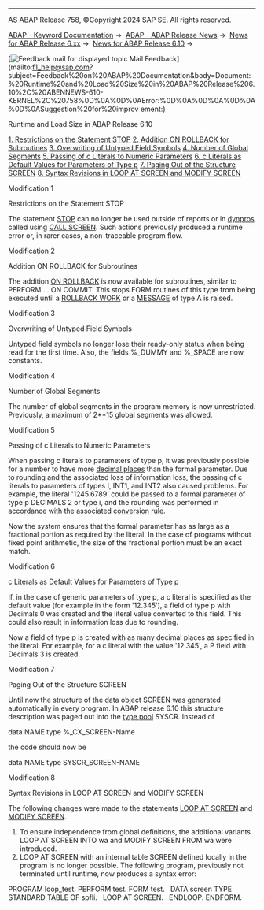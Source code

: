   

* * *

AS ABAP Release 758, ©Copyright 2024 SAP SE. All rights reserved.

[ABAP - Keyword Documentation](javascript:call_link\('abenabap.htm'\)) →  [ABAP - ABAP Release News](javascript:call_link\('abennews.htm'\)) →  [News for ABAP Release 6.xx](javascript:call_link\('abennews-6.htm'\)) →  [News for ABAP Release 6.10](javascript:call_link\('abennews-610.htm'\)) → 

 [![](Mail.gif?object=Mail.gif "Feedback mail for displayed topic") Mail Feedback](mailto:f1_help@sap.com?subject=Feedback%20on%20ABAP%20Documentation&body=Document:%20Runtime%20and%20Load%20Size%20in%20ABAP%20Release%206.10%2C%20ABENNEWS-610-KERNEL%2C%20758%0D%0A%0D%0AError:%0D%0A%0D%0A%0D%0A%0D%0ASuggestion%20for%20improv
ement:)

Runtime and Load Size in ABAP Release 6.10

[1\. Restrictions on the Statement STOP](#!ABAP_MODIFICATION_1@1@)
[2\. Addition ON ROLLBACK for Subroutines](#!ABAP_MODIFICATION_2@2@)
[3\. Overwriting of Untyped Field Symbols](#!ABAP_MODIFICATION_3@3@)
[4\. Number of Global Segments](#!ABAP_MODIFICATION_4@4@)
[5\. Passing of c Literals to Numeric Parameters](#!ABAP_MODIFICATION_5@5@)
[6\. c Literals as Default Values for Parameters of Type p](#!ABAP_MODIFICATION_6@6@)
[7\. Paging Out of the Structure SCREEN](#!ABAP_MODIFICATION_7@7@)
[8\. Syntax Revisions in LOOP AT SCREEN and MODIFY SCREEN](#!ABAP_MODIFICATION_8@8@)

Modification 1   

Restrictions on the Statement STOP

The statement [STOP](javascript:call_link\('abapstop.htm'\)) can no longer be used outside of reports or in [dynpros](javascript:call_link\('abendynpro_glosry.htm'\) "Glossary Entry") called using [CALL SCREEN](javascript:call_link\('abapcall_screen.htm'\)). Such actions previously produced a runtime error or, in rarer cases, a non-traceable program flow.

Modification 2   

Addition ON ROLLBACK for Subroutines

The addition [ON ROLLBACK](javascript:call_link\('abapperform.htm'\)) is now available for subroutines, similar to PERFORM ... ON COMMIT. This stops FORM routines of this type from being executed until a [ROLLBACK WORK](javascript:call_link\('abaprollback.htm'\)) or a [MESSAGE](javascript:call_link\('abapmessage.htm'\)) of type A is raised.

Modification 3   

Overwriting of Untyped Field Symbols

Untyped field symbols no longer lose their ready-only status when being read for the first time. Also, the fields %\_DUMMY and %\_SPACE are now constants.

Modification 4   

Number of Global Segments

The number of global segments in the program memory is now unrestricted. Previously, a maximum of 2\*\*15 global segments was allowed.

Modification 5   

Passing of c Literals to Numeric Parameters

When passing c literals to parameters of type p, it was previously possible for a number to have more [decimal places](javascript:call_link\('abendecimal_place_glosry.htm'\) "Glossary Entry") than the formal parameter. Due to rounding and the associated loss of information loss, the passing of c literals to parameters of types I, INT1, and INT2 also caused problems. For example, the literal '1245.6789' could be passed to a formal parameter of type p DECIMALS 2 or type i, and the rounding was performed in accordance with the associated [conversion rule](javascript:call_link\('abenconversion_rule_glosry.htm'\) "Glossary Entry").

Now the system ensures that the formal parameter has as large as a fractional portion as required by the literal. In the case of programs without fixed point arithmetic, the size of the fractional portion must be an exact match.

Modification 6   

c Literals as Default Values for Parameters of Type p

If, in the case of generic parameters of type p, a c literal is specified as the default value (for example in the form '12.345'), a field of type p with Decimals 0 was created and the literal value converted to this field. This could also result in information loss due to rounding.

Now a field of type p is created with as many decimal places as specified in the literal. For example, for a c literal with the value '12.345', a P field with Decimals 3 is created.

Modification 7   

Paging Out of the Structure SCREEN

Until now the structure of the data object SCREEN was generated automatically in every program. In ABAP release 6.10 this structure description was paged out into the [type pool](javascript:call_link\('abaptype-pools.htm'\)) SYSCR. Instead of

data NAME type %\_CX\_SCREEN-Name

the code should now be

data NAME type SYSCR\_SCREEN-NAME

Modification 8   

Syntax Revisions in LOOP AT SCREEN and MODIFY SCREEN

The following changes were made to the statements [LOOP AT SCREEN](javascript:call_link\('abaploop_at_screen.htm'\)) and [MODIFY SCREEN](javascript:call_link\('abapmodify_screen.htm'\)).

1.  To ensure independence from global definitions, the additional variants LOOP AT SCREEN INTO wa and MODIFY SCREEN FROM wa were introduced.
2.  LOOP AT SCREEN with an internal table SCREEN defined locally in the program is no longer possible. The following program, previously not terminated until runtime, now produces a syntax error:

PROGRAM loop\_test.
PERFORM test.
FORM test.
  DATA screen TYPE STANDARD TABLE OF spfli.
  LOOP AT SCREEN.
  ENDLOOP.
ENDFORM.